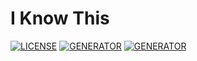 # I Know This

[![LICENSE](https://img.shields.io/badge/license-MIT-blue.svg)](LICENSE)
[![GENERATOR](https://img.shields.io/badge/made_with-electron-blue.svg)](https://jekyllrb.com/)
[![GENERATOR](https://img.shields.io/badge/made_with-bootstrap-blue.svg)](https://jekyllrb.com/)